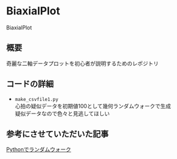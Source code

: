 # BiaxialPlot  
BiaxialPlot  
  
## 概要  
奇麗な二軸データプロットを初心者が説明するためのレポジトリ  
  
## コードの詳細  
- `make_csvfile1.py`  
心拍の疑似データを初期値100として幾何ランダムウォークで生成  
疑似データなので色々と見逃してほしい  
  
## 参考にさせていただいた記事  
[Pythonでランダムウォーク](https://qiita.com/toyolab/items/6535420f5ef637a4d2e8)  


